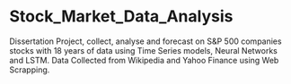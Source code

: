 # Stock_Market_Data_Analysis
Dissertation Project, collect, analyse and forecast on S&amp;P 500 companies stocks with 18 years of data using Time Series models, Neural Networks and LSTM.
Data Collected from Wikipedia and Yahoo Finance using Web Scrapping.
